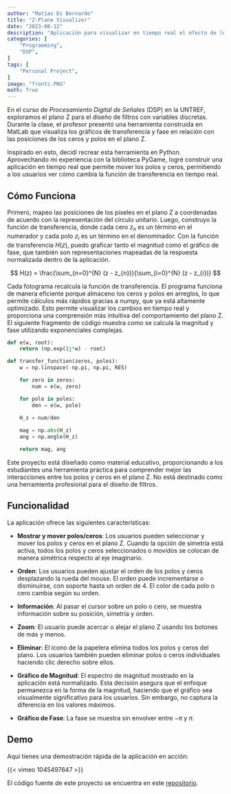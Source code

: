 ```yaml
---
author: "Matías Di Bernardo"
title: "Z-Plane Visualizer"
date: "2023-08-12"
description: "Aplicación para visualizar en tiempo real el efecto de los ceros y polos en al plano z."
categories: [
    "Programming",
    "DSP",
]
tags: [
    "Personal Project",
]
image: "frontz.PNG"
math: True
---
```

En el curso de *Procesamiento Digital de Señales* (DSP) en la UNTREF, exploramos el plano Z para el diseño de filtros con variables discretas. Durante la clase, el profesor presentó una herramienta construida en MatLab que visualiza los gráficos de transferencia y fase en relación con las posiciones de los ceros y polos en el plano Z. 

Inspirado en esto, decidí recrear esta herramienta en Python. Aprovechando mi experiencia con la biblioteca PyGame, logré construir una aplicación en tiempo real que permite mover los polos y ceros, permitiendo a los usuarios ver cómo cambia la función de transferencia en tiempo real.

## Cómo Funciona
Primero, mapeo las posiciones de los píxeles en el plano Z a coordenadas de acuerdo con la representación del círculo unitario. Luego, construyo la función de transferencia, donde cada cero $z_{n}$ es un término en el numerador y cada polo $z_{i}$ es un término en el denominador. Con la función de transferencia $H(z)$, puedo graficar tanto el magnitud como el gráfico de fase, que también son representaciones mapeadas de la respuesta normalizada dentro de la aplicación.

$$ 
H(z) = \frac{\sum_{n=0}^{N} (z - z_{n})}{\sum_{i=0}^{N} (z - z_{i})}
$$

Cada fotograma recalcula la función de transferencia. El programa funciona de manera eficiente porque almaceno los ceros y polos en arreglos, lo que permite cálculos más rápidos gracias a numpy, que ya está altamente optimizado. Esto permite visualizar los cambios en tiempo real y proporciona una comprensión más intuitiva del comportamiento del plano Z. El siguiente fragmento de código muestra como se calcula la magnitud y fase utilizando exponenciales complejas.

```python
def e(w, root):
    return (np.exp(1j*w) - root)

def transfer_function(zeros, poles):
    w = np.linspace(-np.pi, np.pi, RES)

    for zero in zeros:
        num = e(w, zero)

    for pole in poles:
        den = e(w, pole)
    
    H_z = num/den

    mag = np.abs(H_z)
    ang = np.angle(H_z)

    return mag, ang
```
Este proyecto está diseñado como material educativo, proporcionando a los estudiantes una herramienta práctica para comprender mejor las interacciones entre los polos y ceros en el plano Z. No está destinado como una herramienta profesional para el diseño de filtros.

## Funcionalidad
La aplicación ofrece las siguientes características:

- **Mostrar y mover polos/ceros**: Los usuarios pueden seleccionar y mover los polos y ceros en el plano Z. Cuando la opción de simetría está activa, todos los polos y ceros seleccionados o movidos se colocan de manera simétrica respecto al eje imaginario.

- **Orden**: Los usuarios pueden ajustar el orden de los polos y ceros desplazando la rueda del mouse. El orden puede incrementarse o disminuirse, con soporte hasta un orden de 4. El color de cada polo o cero cambia según su orden.

- **Información**: Al pasar el cursor sobre un polo o cero, se muestra información sobre su posición, simetría y orden.

- **Zoom**: El usuario puede acercar o alejar el plano Z usando los botones de más y menos.

- **Eliminar**: El ícono de la papelera elimina todos los polos y ceros del plano. Los usuarios también pueden eliminar polos o ceros individuales haciendo clic derecho sobre ellos.

- **Gráfico de Magnitud**: El espectro de magnitud mostrado en la aplicación está normalizado. Esta decisión asegura que el enfoque permanezca en la forma de la magnitud, haciendo que el gráfico sea visualmente significativo para los usuarios. Sin embargo, no captura la diferencia en los valores máximos.

- **Gráfico de Fase**: La fase se muestra sin envolver entre $-\pi$ y $\pi$.

## Demo
Aquí tienes una demostración rápida de la aplicación en acción:

{{< vimeo 1045497647 >}}

El código fuente de este proyecto se encuentra en este [repositorio](https://github.com/MatiasDiBernardo/Z-Plane_Visualizer).
